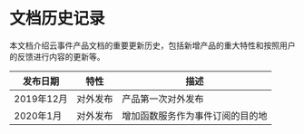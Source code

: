 # 文档历史记录

本文档介绍云事件产品文档的重要更新历史，包括新增产品的重大特性和按照用户的反馈进行内容的更新等。

|发布日期|特性|描述|
|-|-|-|
|2019年12月|对外发布|产品第一次对外发布|
|2020年1月|对外发布|增加函数服务作为事件订阅的目的地|
